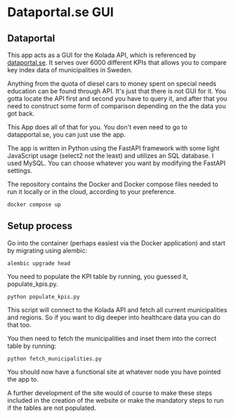 # Dataportal.se GUI

## Dataportal 

This app acts as a GUI for the Kolada API, which is referenced by [dataportal.se](www.dataportal.se). It serves over 6000 different KPIs that allows you to compare key index data of municipalities in Sweden. 

Anything from the quota of diesel cars to money spent on special needs education can be found through API. It's just that there is not GUI for it. You gotta locate the API first and second you have to query it, and after that you need to construct some form of comparison depending on the the data you got back. 

This App does all of that for you. You don't even need to go to datapportal.se, you can just use the app.

The app is written in Python using the FastAPI framework with some light JavaScript usage (select2 not the least) and utilizes an SQL database. I used MySQL. You can choose whatever you want by modifying the FastAPI settings.  

The repository contains the Docker and Docker compose files needed to run it locally or in the cloud, according to your preference.

```
docker compose up
```

## Setup process

Go into the container (perhaps easiest via the Docker application) and start by migrating using alembic:

```
alembic upgrade head
```

You need to populate the KPI table by running, you guessed it, populate_kpis.py.

```
python populate_kpis.py
```

This script will connect to the Kolada API and fetch all current municipalities and regions. So if you want to dig deeper into healthcare data you can do that too. 

You then need to fetch the municipalities and inset them into the correct table by running:

```
python fetch_municipalities.py
```

You should now have a functional site at whatever node you have pointed the app to. 

A further development of the site would of course to make these steps included in the creation of the website or make the mandatory steps to run if the tables are not populated. 
